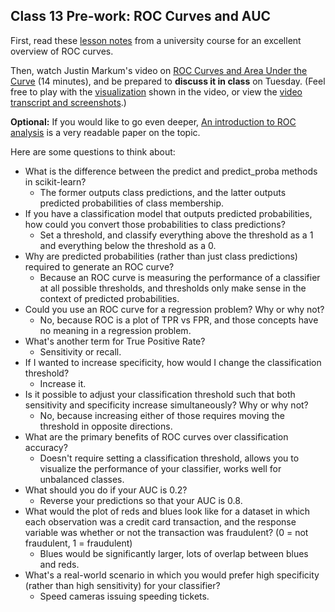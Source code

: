 ## Class 13 Pre-work: ROC Curves and AUC

First, read these [lesson notes](http://ebp.uga.edu/courses/Chapter%204%20-%20Diagnosis%20I/8%20-%20ROC%20curves.html) from a university course for an excellent overview of ROC curves.

Then, watch Justin Markum's video on [ROC Curves and Area Under the Curve](https://www.youtube.com/watch?v=OAl6eAyP-yo) (14 minutes), and be prepared to **discuss it in class** on Tuesday. (Feel free to play with the [visualization](http://www.navan.name/roc/) shown in the video, or view the [video transcript and screenshots](http://www.dataschool.io/roc-curves-and-auc-explained/).)

**Optional:** If you would like to go even deeper, [An introduction to ROC analysis](http://people.inf.elte.hu/kiss/13dwhdm/roc.pdf) is a very readable paper on the topic.

Here are some questions to think about:

- What is the difference between the predict and predict_proba methods in scikit-learn?
    - The former outputs class predictions, and the latter outputs predicted probabilities of class membership.
- If you have a classification model that outputs predicted probabilities, how could you convert those probabilities to class predictions?
    - Set a threshold, and classify everything above the threshold as a 1 and everything below the threshold as a 0.
- Why are predicted probabilities (rather than just class predictions) required to generate an ROC curve?
    - Because an ROC curve is measuring the performance of a classifier at all possible thresholds, and thresholds only make sense in the context of predicted probabilities.
- Could you use an ROC curve for a regression problem? Why or why not?
    - No, because ROC is a plot of TPR vs FPR, and those concepts have no meaning in a regression problem.
- What's another term for True Positive Rate?
    - Sensitivity or recall.
- If I wanted to increase specificity, how would I change the classification threshold?
    - Increase it.
- Is it possible to adjust your classification threshold such that both sensitivity and specificity increase simultaneously? Why or why not?
    - No, because increasing either of those requires moving the threshold in opposite directions.
- What are the primary benefits of ROC curves over classification accuracy?
    - Doesn't require setting a classification threshold, allows you to visualize the performance of your classifier, works well for unbalanced classes.
- What should you do if your AUC is 0.2?
    - Reverse your predictions so that your AUC is 0.8.
- What would the plot of reds and blues look like for a dataset in which each observation was a credit card transaction, and the response variable was whether or not the transaction was fraudulent? (0 = not fraudulent, 1 = fraudulent)
    - Blues would be significantly larger, lots of overlap between blues and reds.
- What's a real-world scenario in which you would prefer high specificity (rather than high sensitivity) for your classifier?
    - Speed cameras issuing speeding tickets.
